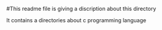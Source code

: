 #This readme file is giving a discription about  this directory

It contains a directories about c programming language  
